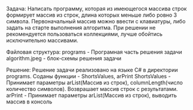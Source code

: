 Задача:
Написать программу, которая из имеющегося массива строк формирует массив из строк, длина которых меньше либо ровно 3 символа. Первоначальный массив можно ввести с клавиатуры, либо задать на старте выполнения алгоритма. При решении не рекомендуется пользоваться коллекциями, лучше обойтись исключительно массивами.

Файловая структура:
programs - Програмная часть решения задачи
algorithm.jpeg - блок-схемы решения задачи

Решение:
Решение задачи реализовано на языке C# в директории programs.
Соданы функции - ShortsValues, arPrint
ShortsValues - Принимает параметры arList(Массив из строк), columnLength(число количество символов). Возврашает массив строк с результатами.
arPrint - Принимает параметры arList(Массив из строк), выводить массив в консоль